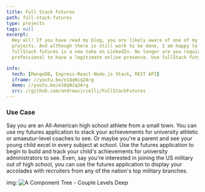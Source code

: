 ```yaml
---
title: Full Stack Futures
path: full-stack-futures
type: projects
tags: null
excerpt:
  Hey all! If you have read my blog, you are likely aware of one of my finer coding
  projects. And although there is still work to be done, I am happy to share my progress.
  fullStack futures is a new take on LinkedIn. No longer are you required to be a business
  professional to have a legitimate online presence. Use fullStack Futures as a central hub to maintain your, or your child’s online profile; and to allow recruiters to contact you about opportunities in your select field.

info:
  tech: [MongoDB, Express-React-Node.js Stack, REST API]
  iframe: //youtu.be/e1QqNiq2Arg
  demo: //youtu.be/e1QqNiq2Arg
  src: //github.com/andrewcircelli/FullStackFutures
---
```


### Use Case

Say you are an All-American high school athlete from a small town. You can use my futures
application to stack your achievements for university athletic or amaeutur-level coaches to
see. Or maybe you're a parent and see your young child excel in every subject at school. Use
the futures application to begin to build and track your child's achievements for university
administrators to see. Even, say you're interested in joining the US military out of high school,
you can use the futures application to display your accolades with recruiters from any of the
nation's top military branches.

img: ![A Component Tree - Couple Levels Deep](./images/app.png)
